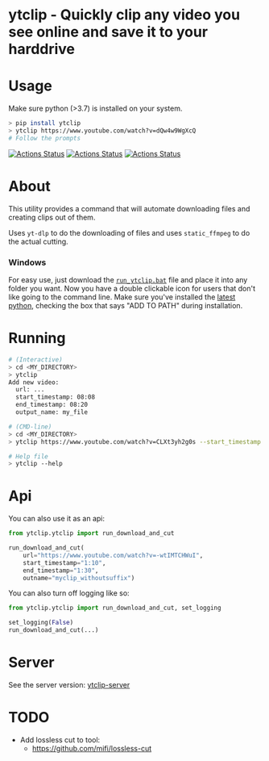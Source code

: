 # ytclip - Quickly clip any video you see online and save it to your harddrive

# Usage

Make sure python (>3.7) is installed on your system.

```bash
> pip install ytclip
> ytclip https://www.youtube.com/watch?v=dQw4w9WgXcQ
# Follow the prompts
```

[![Actions Status](https://github.com/zackees/ytclip/workflows/MacOS_Tests/badge.svg)](https://github.com/zackees/ytclip/actions/workflows/push_macos.yml)
[![Actions Status](https://github.com/zackees/ytclip/workflows/Win_Tests/badge.svg)](https://github.com/zackees/ytclip/actions/workflows/push_win.yml)
[![Actions Status](https://github.com/zackees/ytclip/workflows/Ubuntu_Tests/badge.svg)](https://github.com/zackees/ytclip/actions/workflows/push_ubuntu.yml)

# About

This utility provides a command that will automate downloading files and creating clips out of them.

Uses `yt-dlp` to do the downloading of files and uses `static_ffmpeg` to do the actual cutting.

### Windows

For easy use, just download the [`run_ytclip.bat`](https://raw.githubusercontent.com/zackees/ytclip/main/run_ytclip.bat) file and place it into any folder you want. Now you have a double clickable icon for users that don't like going to the command line. Make sure you've installed the [latest python](https://python.org/download), checking the box that says "ADD TO PATH" during installation.

# Running


```bash
# (Interactive)
> cd <MY_DIRECTORY>
> ytclip
Add new video:
  url: ...
  start_timestamp: 08:08
  end_timestamp: 08:20
  output_name: my_file
```

```bash
# (CMD-line)
> cd <MY_DIRECTORY>
> ytclip https://www.youtube.com/watch?v=CLXt3yh2g0s --start_timestamp 00:32 --end_timestamp 00:52 --outname myoutputfile
```

```bash
# Help file
> ytclip --help
```


# Api

You can also use it as an api:

```python
from ytclip.ytclip import run_download_and_cut

run_download_and_cut(
    url="https://www.youtube.com/watch?v=-wtIMTCHWuI",
    start_timestamp="1:10",
    end_timestamp="1:30",
    outname="myclip_withoutsuffix")
```

You can also turn off logging like so:

```python
from ytclip.ytclip import run_download_and_cut, set_logging

set_logging(False)
run_download_and_cut(...)
```

# Server

See the server version: [ytclip-server](https://github.com/zackees/ytclip-server)


# TODO

  * Add lossless cut to tool:
    * https://github.com/mifi/lossless-cut